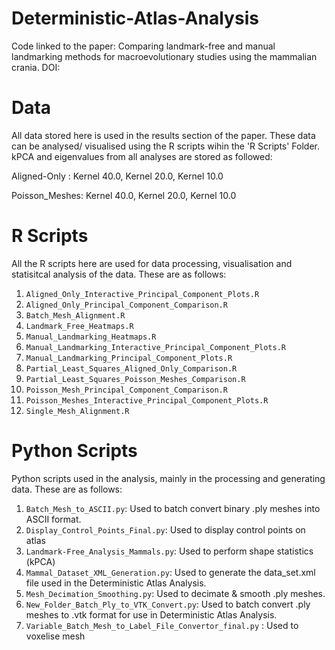 # Deterministic-Atlas-Analysis

Code linked to the paper: Comparing landmark-free and manual landmarking methods for macroevolutionary studies using the mammalian crania. DOI: 

# Data 
All data stored here is used in the results section of the paper. These data can be analysed/ visualised using the R scripts wihin the 'R Scripts' Folder. kPCA and eigenvalues from all analyses are stored as followed:

Aligned-Only : Kernel 40.0, Kernel 20.0, Kernel 10.0 

Poisson_Meshes: Kernel 40.0, Kernel 20.0, Kernel 10.0 

# R Scripts 
All the R scripts here are used for data processing, visualisation and statisitcal analysis of the data. These are as follows: 

1.  `Aligned_Only_Interactive_Principal_Component_Plots.R`
2.  `Aligned_Only_Principal_Component_Comparison.R`
3.  `Batch_Mesh_Alignment.R`
4.  `Landmark_Free_Heatmaps.R`
5.  `Manual_Landmarking_Heatmaps.R`
6.  `Manual_Landmarking_Interactive_Principal_Component_Plots.R`
7.  `Manual_Landmarking_Principal_Component_Plots.R`
8.  `Partial_Least_Squares_Aligned_Only_Comparison.R`
9.  `Partial_Least_Squares_Poisson_Meshes_Comparison.R`
10. `Poisson_Mesh_Principal_Component_Comparison.R`
11. `Poisson_Meshes_Interactive_Principal_Component_Plots.R`
12. `Single_Mesh_Alignment.R`

# Python Scripts 
Python scripts used in the analysis, mainly in the processing and generating data. These are as follows: 

1. `Batch_Mesh_to_ASCII.py`: Used to batch convert binary .ply meshes into ASCII format. 
2. `Display_Control_Points_Final.py`: Used to display control points on atlas 
3. `Landmark-Free_Analysis_Mammals.py`: Used to perform shape statistics (kPCA) 
4. `Mammal_Dataset_XML_Generation.py`: Used to generate the data_set.xml file used in the Deterministic Atlas Analysis. 
5. `Mesh_Decimation_Smoothing.py`: Used to decimate & smooth .ply meshes. 
6. `New_Folder_Batch_Ply_to_VTK_Convert.py`: Used to batch convert .ply meshes to .vtk format for use in Deterministic Atlas Analysis.
7. `Variable_Batch_Mesh_to_Label_File_Convertor_final.py` : Used to voxelise mesh 
